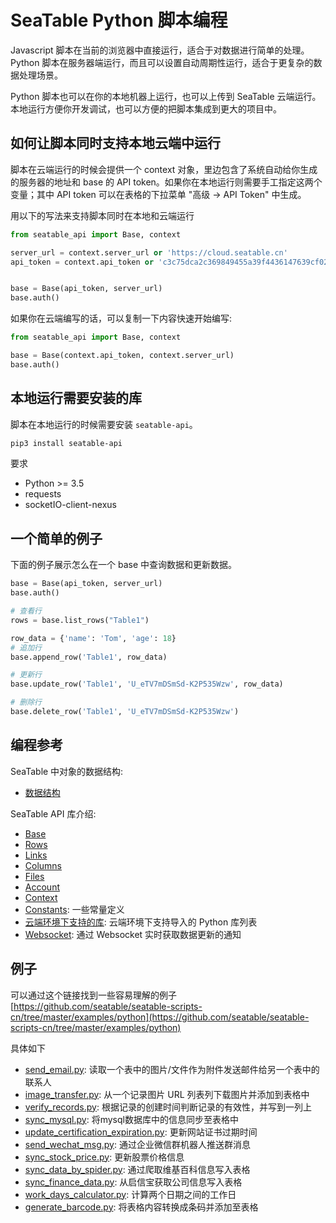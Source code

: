 # SeaTable Python 脚本编程

Javascript 脚本在当前的浏览器中直接运行，适合于对数据进行简单的处理。Python 脚本在服务器端运行，而且可以设置自动周期性运行，适合于更复杂的数据处理场景。

Python 脚本也可以在你的本地机器上运行，也可以上传到 SeaTable 云端运行。本地运行方便你开发调试，也可以方便的把脚本集成到更大的项目中。

## 如何让脚本同时支持本地云端中运行

脚本在云端运行的时候会提供一个 context 对象，里边包含了系统自动给你生成的服务器的地址和 base 的 API token。如果你在本地运行则需要手工指定这两个变量；其中 API token 可以在表格的下拉菜单 "高级 -> API Token" 中生成。

用以下的写法来支持脚本同时在本地和云端运行

```Python
from seatable_api import Base, context

server_url = context.server_url or 'https://cloud.seatable.cn'
api_token = context.api_token or 'c3c75dca2c369849455a39f4436147639cf02b2d'


base = Base(api_token, server_url)
base.auth()
```

如果你在云端编写的话，可以复制一下内容快速开始编写:

```python
from seatable_api import Base, context

base = Base(context.api_token, context.server_url)
base.auth()
```


## 本地运行需要安装的库

脚本在本地运行的时候需要安装 `seatable-api`。

```bash
pip3 install seatable-api
```

要求

* Python >= 3.5
* requests
* socketIO-client-nexus

## 一个简单的例子

下面的例子展示怎么在一个 base 中查询数据和更新数据。

```python
base = Base(api_token, server_url)
base.auth()

# 查看行
rows = base.list_rows("Table1")

row_data = {'name': 'Tom', 'age': 18}
# 追加行
base.append_row('Table1', row_data)

# 更新行
base.update_row('Table1', 'U_eTV7mDSmSd-K2P535Wzw', row_data)

# 删除行
base.delete_row('Table1', 'U_eTV7mDSmSd-K2P535Wzw')
```

## 编程参考

SeaTable 中对象的数据结构:

* [数据结构](../data-structure.md)

SeaTable API 库介绍:

* [Base](base.md)
* [Rows](rows.md)
* [Links](links.md)
* [Columns](columns.md)
* [Files](files.md)
* [Account](account.md)
* [Context](context.md)
* [Constants](constants.md): 一些常量定义
* [云端环境下支持的库](libs.md): 云端环境下支持导入的 Python 库列表
* [Websocket](websocket.md): 通过 Websocket 实时获取数据更新的通知


## 例子

可以通过这个链接找到一些容易理解的例子[https://github.com/seatable/seatable-scripts-cn/tree/master/examples/python](https://github.com/seatable/seatable-scripts-cn/tree/master/examples/python)

具体如下

* [send_email.py](https://github.com/seatable/seatable-scripts-cn/tree/master/examples/python/send_email.py): 读取一个表中的图片/文件作为附件发送邮件给另一个表中的联系人
* [image_transfer.py](https://github.com/seatable/seatable-scripts-cn/tree/master/examples/python/image_transfer.py): 从一个记录图片 URL 列表列下载图片并添加到表格中
* [verify_records.py](https://github.com/seatable/seatable-scripts-cn/tree/master/examples/python/verify_records.py): 根据记录的创建时间判断记录的有效性，并写到一列上
* [sync_mysql.py](https://github.com/seatable/seatable-scripts-cn/tree/master/examples/python/sync_mysql.py): 将mysql数据库中的信息同步至表格中
* [update_certification_expiration.py](https://github.com/seatable/seatable-scripts-cn/tree/master/examples/python/update_certification_expiration.py): 更新网站证书过期时间
* [send_wechat_msg.py](https://github.com/seatable/seatable-scripts-cn/tree/master/examples/python/send_wechat_msg.py): 通过企业微信群机器人推送群消息
* [sync_stock_price.py](https://github.com/seatable/seatable-scripts-cn/tree/master/examples/python/sync_stock_price.py): 更新股票价格信息
* [sync_data_by_spider.py](https://github.com/seatable/seatable-scripts-cn/tree/master/examples/python/sync_data_by_spider.py): 通过爬取维基百科信息写入表格
* [sync_finance_data.py](https://github.com/seatable/seatable-scripts-cn/tree/master/examples/python/sync_finance_data.py): 从启信宝获取公司信息写入表格
* [work_days_calculator.py](https://github.com/seatable/seatable-scripts-cn/tree/master/examples/python/work_days_calculator.py): 计算两个日期之间的工作日
* [generate_barcode.py](https://github.com/seatable/seatable-scripts-cn/tree/master/examples/python/generate_barcode.py): 将表格内容转换成条码并添加至表格

